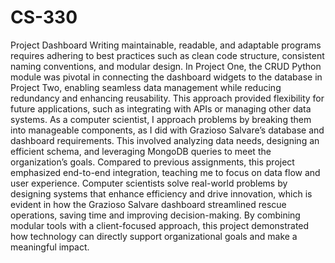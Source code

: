 # CS-330
Project Dashboard 
Writing maintainable, readable, and adaptable programs requires adhering to best practices such as clean code structure, consistent naming conventions, and modular design. In Project One, the CRUD Python module was pivotal in connecting the dashboard widgets to the database in Project Two, enabling seamless data management while reducing redundancy and enhancing reusability. This approach provided flexibility for future applications, such as integrating with APIs or managing other data systems. As a computer scientist, I approach problems by breaking them into manageable components, as I did with Grazioso Salvare’s database and dashboard requirements. This involved analyzing data needs, designing an efficient schema, and leveraging MongoDB queries to meet the organization’s goals. Compared to previous assignments, this project emphasized end-to-end integration, teaching me to focus on data flow and user experience. Computer scientists solve real-world problems by designing systems that enhance efficiency and drive innovation, which is evident in how the Grazioso Salvare dashboard streamlined rescue operations, saving time and improving decision-making. By combining modular tools with a client-focused approach, this project demonstrated how technology can directly support organizational goals and make a meaningful impact.
